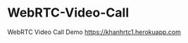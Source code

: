 # WebRTC-Video-Call
WebRTC Video Call
Demo <a href="https://khanhrtc1.herokuapp.com/">https://khanhrtc1.herokuapp.com</a>
